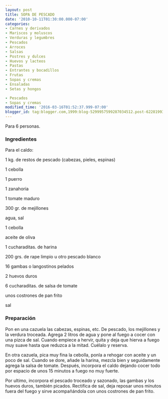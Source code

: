```yaml
---
layout: post
title: SOPA DE PESCADO
date: '2010-10-11T01:30:00.000-07:00'
categories:
- Carnes y derivados
- Mariscos y moluscos
- Verduras y legumbres
- Pescados
- Arroces
- Salsas
- Postres y dulces
- Huevos y lacteos
- Pastas
- Entrantes y bocadillos
- Frutas
- Sopas y cremas
- Ensaladas
- Setas y hongos

- Pescados
- Sopas y cremas
modified_time: '2016-03-16T01:52:37.999-07:00'
blogger_id: tag:blogger.com,1999:blog-5299957599287034512.post-6228199339406421756
---
```


Para 6 personas.

<h3>Ingredientes</h3>

Para el caldo:

1 kg. de restos de pescado (cabezas, pieles, espinas)

1 cebolla

1 puerro

1 zanahoria

1 tomate maduro

300 gr. de mejillones

agua, sal

1 cebolla

aceite de oliva

1 cucharaditas. de harina

200 grs. de rape limpio u otro pescado blanco

16 gambas o langostinos pelados

2 huevos duros

6 cucharaditas. de salsa de tomate

unos costrones de pan frito

sal

<h3>Preparación</h3>

Pon en una cazuela las cabezas, espinas, etc. De pescado, los mejillones y la verdura troceada. Agrega 2 litros de agua y pone al fuego a cocer con una pizca de sal. Cuando empiece a hervir, quita y deja que hierva a fuego muy suave hasta que reduzca a la mitad. Cuélalo y reserva.

En otra cazuela, pica muy fina la cebolla, ponla a rehogar con aceite y un poco de sal. Cuando se dore, añade la harina, mezcla bien y seguidamente agrega la salsa de tomate. Después, incorpora el caldo dejando cocer todo por espacio de unos 15 minutos a fuego no muy fuerte.

Por ultimo, incorpora el pescado troceado y sazonado, las gambas y los huevos duros, también picados. Rectifica de sal, deja reposar unos minutos fuera del fuego y sirve acompañándola con unos costrones de pan frito.

